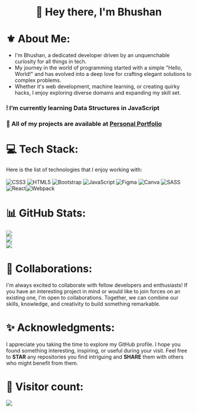 <h1 align="center">👋 Hey there, I'm Bhushan</h1>

# ⚜ About Me:
- I'm Bhushan, a dedicated developer driven by an unquenchable curiosity for all things in tech.
- My journey in the world of programming started with a simple "Hello, World!" and has evolved into a deep love for crafting elegant solutions to complex problems.
- Whether it's web development, machine learning, or creating quirky hacks, I enjoy exploring diverse domains and expanding my skill set.

### 🕯 I’m currently learning **Data Structures in JavaScript**

### 📁 All of my projects are available at [Personal Portfolio](#)

# 💻 Tech Stack:
Here is the list of technologies that I enjoy working with:<br/><br/>
![CSS3](https://img.shields.io/badge/css3-%231572B6.svg?style=for-the-badge&logo=css3&logoColor=white) ![HTML5](https://img.shields.io/badge/html5-%23E34F26.svg?style=for-the-badge&logo=html5&logoColor=white) ![Bootstrap](https://img.shields.io/badge/bootstrap-%23563D7C.svg?style=for-the-badge&logo=bootstrap&logoColor=white) ![JavaScript](https://img.shields.io/badge/javascript-%23323330.svg?style=for-the-badge&logo=javascript&logoColor=%23F7DF1E) ![Figma](https://img.shields.io/badge/figma-%23F24E1E.svg?style=for-the-badge&logo=figma&logoColor=white) ![Canva](https://img.shields.io/badge/Canva-%2300C4CC.svg?style=for-the-badge&logo=Canva&logoColor=white) ![SASS](https://img.shields.io/badge/SASS-hotpink.svg?style=for-the-badge&logo=SASS&logoColor=white)<img alt="React" src="https://img.shields.io/badge/React-20232A?style=for-the-badge&logo=react&logoColor=white" /><img alt="Webpack" src="https://img.shields.io/badge/Webpack-8DD6F9?style=for-the-badge&logo=Webpack&logoColor=white" />


# 📊 GitHub Stats:
![](https://github-readme-stats.vercel.app/api?username=bhushan354&theme=vue-dark&hide_border=true&include_all_commits=true&count_private=false)<br/>
![](https://github-readme-streak-stats.herokuapp.com/?user=bhushan354&theme=vue-dark&hide_border=true)<br/>
![](https://github-readme-stats.vercel.app/api/top-langs/?username=bhushan354&theme=vue-dark&hide_border=true&include_all_commits=true&count_private=false&layout=compact)

# 🤝 Collaborations:
I'm always excited to collaborate with fellow developers and enthusiasts! If you have an interesting project in mind or would like to join forces on an existing one, I'm open to collaborations. Together, we can combine our skills, knowledge, and creativity to build something remarkable.

# ✨ Acknowledgments:
I appreciate you taking the time to explore my GitHub profile. I hope you found something interesting, inspiring, or useful during your visit. Feel free to **STAR** any repositories you find intriguing and **SHARE** them with others who might benefit from them.

# 💫 Visitor count:
[![](https://visitcount.itsvg.in/api?id=bhushan354&icon=6&color=5)](https://visitcount.itsvg.in)
